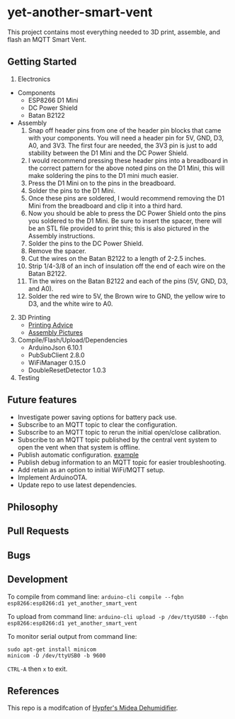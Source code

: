 # yet-another-smart-vent

This project contains most everything needed to 3D print, assemble, and flash an MQTT Smart Vent.

## Getting Started
1. Electronics
- Components
    - ESP8266 D1 Mini
    - DC Power Shield
    - Batan B2122
- Assembly
    1. Snap off header pins from one of the header pin blocks that came with your components. You will need a header pin for 5V, GND, D3, A0, and 3V3. The first four are needed, the 3V3 pin is just to add stability between the D1 Mini and the DC Power Shield.
    2. I would recommend pressing these header pins into a breadboard in the correct pattern for the above noted pins on the D1 Mini, this will make soldering the pins to the D1 mini much easier.
    3. Press the D1 Mini on to the pins in the breadboard.
    4. Solder the pins to the D1 Mini.
    5. Once these pins are soldered, I would recommend removing the D1 Mini from the breadboard and clip it into a third hard.
    6. Now you should be able to press the DC Power Shield onto the pins you soldered to the D1 Mini. Be sure to insert the spacer, there will be an STL file provided to print this; this is also pictured in the Assembly instructions.
    7. Solder the pins to the DC Power Shield.
    8. Remove the spacer.
    9. Cut the wires on the Batan B2122 to a length of 2-2.5 inches.
    10. Strip 1/4-3/8 of an inch of insulation off the end of each wire on the Batan B2122.
    11. Tin the wires on the Batan B2122 and each of the pins (5V, GND, D3, and A0).
    12. Solder the red wire to 5V, the Brown wire to GND, the yellow wire to D3, and the white wire to A0.
2. 3D Printing
    - [Printing Advice](/VENT_PRINTING.md)
    - [Assembly Pictures](/VENT_ASSEMBLY.md)
3. Compile/Flash/Upload/Dependencies
    - ArduinoJson 6.10.1
    - PubSubClient 2.8.0
    - WiFiManager 0.15.0
    - DoubleResetDetector 1.0.3
4. Testing 

## Future features
- Investigate power saving options for battery pack use.
- Subscribe to an MQTT topic to clear the configuration.
- Subscribe to an MQTT topic to rerun the initial open/close calibration.
- Subscribe to an MQTT topic published by the central vent system to open the vent when that system is offline.
- Publish automatic configuration. [example](https://github.com/Hypfer/esp8266-midea-dehumidifier/blob/ff869266c660657da25dc90e801d583ad34b6a8d/src/esp8266-midea-dehumidifier/esp8266-midea-dehumidifier.ino#L270)
- Publish debug information to an MQTT topic for easier troubleshooting.
- Add retain as an option to initial WiFi/MQTT setup.
- Implement ArduinoOTA.
- Update repo to use latest dependencies.

## Philosophy

## Pull Requests

## Bugs

## Development
To compile from command line:
`arduino-cli compile --fqbn esp8266:esp8266:d1 yet_another_smart_vent`

To upload from command line:
`arduino-cli upload -p /dev/ttyUSB0 --fqbn esp8266:esp8266:d1 yet_another_smart_vent`

To monitor serial output from command line:
```
sudo apt-get install minicom
minicom -D /dev/ttyUSB0 -b 9600
```
`CTRL-A` then  `x` to exit.

## References
This repo is a modifcation of [Hypfer's Midea Dehumidifier](https://github.com/Hypfer/esp8266-midea-dehumidifier).

